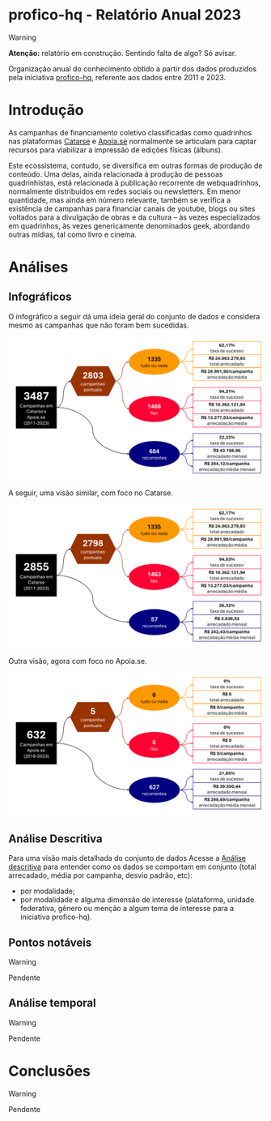 # profico-hq - Relatório Anual 2023

> [!WARNING] 
> **Atenção:** relatório em construção. Sentindo falta de algo? Só avisar.

Organização anual do conhecimento obtido a partir dos dados produzidos
pela iniciativa [profico-hq](https://github.com/silva-erick/profico-hq),
referente aos dados entre 2011 e 2023.

# Introdução

As campanhas de financiamento coletivo classificadas como quadrinhos nas plataformas
[Catarse](https://www.catarse.me/) e [Apoia.se](https://apoia.se/) normalmente
se articulam para captar recursos para viabilizar a impressão de edições físicas (álbuns).

Este ecossistema, contudo, se diversifica em outras formas de produção de conteúdo.
Uma delas, ainda relacionada à produção de pessoas quadrinhistas, está relacionada
à publicação recorrente de webquadrinhos, normalmente distribuídos em redes sociais
ou newsletters. Em menor quantidade, mas ainda em número relevante, também se verifica
a existência de campanhas para financiar canais de youtube, blogs ou sites voltados
para a divulgação de obras e da cultura – às vezes especializados em quadrinhos,
às vezes genericamente denominados geek, abordando outras mídias, tal como livro e cinema.

# Análises 

## Infográficos
O infográfico a seguir dá uma ideia geral do conjunto de dados e considera mesmo as campanhas
que não foram bem sucedidas.

![alt text](./_apoio/2/02-consolidada-01-modalidade.png "Infográfico indicando um total de 3487 campanhas no Catarse e no Apoia.se, entre 2011 e 2023. As campanhas pontuais totalizam 2803 campanhas, agrupadas em 1335 tudo ou nada e 1468 flex. As campanhas recorrentes estão em 684.")

A seguir, uma visão similar, com foco no Catarse.

![alt text](./_apoio/4/02-consolidada-02-catarse.png "Infográfico indicando um total de 2855 campanhas no Catarse, entre 2011 e 2023. As campanhas pontuais totalizam 2798 campanhas, agrupadas em 1335 tudo ou nada e 1463 flex. As campanhas recorrentes estão em 57.")

Outra visão, agora com foco no Apoia.se.

![alt text](./_apoio/4/02-consolidada-03-apoiase.png "Infográfico indicando um total de 632 campanhas no Apoia.se, entre 2016 e 2023. As campanhas pontuais totalizam 28035 campanhas, agrupadas em 0 tudo ou nada e 5 flex. As campanhas recorrentes estão em 627.")

## Análise Descritiva

Para uma visão mais detalhada do conjunto de dados
Acesse a [Análise descritiva](./_apoio/analise_descritiva.md) para entender como os dados
se comportam em conjunto (total arrecadado, média por campanha, desvio padrão, etc):
- por modalidade;
- por modalidade e alguma dimensão de interesse (plataforma, unidade federativa, gênero
ou menção a algum tema de interesse para a iniciativa profico-hq).

## Pontos notáveis

> [!WARNING] 
> Pendente

## Análise temporal

> [!WARNING] 
> Pendente

# Conclusões

> [!WARNING] 
> Pendente

